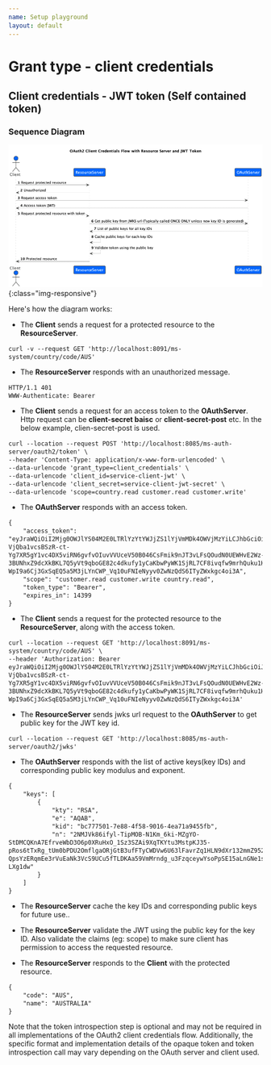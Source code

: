```yaml
---
name: Setup playground
layout: default
---
```

# Grant type - client credentials

## Client credentials - JWT token (Self contained token)

### Sequence Diagram
![Client credentials - Opaque token](/diagrams/oauth2/sequence_diagrams/client_credentials_jwt_token/client_credentials_jwt_token.png){:class="img-responsive"}

Here's how the diagram works:



 - The **Client** sends a request for a protected resource to the **ResourceServer**.
```
curl -v --request GET 'http://localhost:8091/ms-system/country/code/AUS'
```



 - The **ResourceServer** responds with an unauthorized message.
```
HTTP/1.1 401
WWW-Authenticate: Bearer
```

 - The **Client** sends a request for an access token to the **OAuthServer**. Http request can be **client-secret baisc** or **client-secret-post** etc. In the below example, clien-secret-post is used.
```
curl --location --request POST 'http://localhost:8085/ms-auth-server/oauth2/token' \
--header 'Content-Type: application/x-www-form-urlencoded' \
--data-urlencode 'grant_type=client_credentials' \
--data-urlencode 'client_id=service-client-jwt' \
--data-urlencode 'client_secret=service-client-jwt-secret' \
--data-urlencode 'scope=country.read customer.read customer.write'
```
 - The **OAuthServer** responds with an access token.
```
{
    "access_token": "eyJraWQiOiI2Mjg0OWJlYS04M2E0LTRlYzYtYWJjZS1lYjVmMDk4OWVjMzYiLCJhbGciOiJSUzI1NiJ9.eyJzdWIiOiJzZXJ2aWNlLWNsaWVudC1qd3QiLCJhdWQiOiJzZXJ2aWNlLWNsaWVudC1qd3QiLCJuYmYiOjE2ODI3MzE2NTksInNjb3BlIjpbImN1c3RvbWVyLnJlYWQiLCJjdXN0b21lci53cml0ZSIsImNvdW50cnkucmVhZCJdLCJpc3MiOiJodHRwOi8vbG9jYWxob3N0OjgwODUvbXMtYXV0aC1zZXJ2ZXIiLCJleHAiOjE2ODI3NDYwNTksImlhdCI6MTY4MjczMTY1OX0.YbA2jmbtr8wixUWrkKTqQcrWj5fceL-VjQba1vcsBSzR-ct-Yg7XR5gY1vc4DX5viRN6gvfvOIuvVVUceV50B046CsFmik9nJT3vLFsQOudN0UEWHvE2Wz-3BUNhxZ9dcXkBKL7Q5yVt9qboGE82c4dkufy1yCaKbwPyWK1SjRL7CF8ivqfw9mrhQuku1HJ4QhAKWE60ajzpSAzNNgPClY2rlELBmqeInvOJr3EsfTt8DbiwdE5l1_9OM9L9Ge_IYCetwfOK0kqjEVcfSJy9H-WpI9a6Cj3GxSqEQ5a5M3jLYnCWP_Vq10uFNIeNyyv0ZwNzQdS6ITyZWxkgc4oi3A",
    "scope": "customer.read customer.write country.read",
    "token_type": "Bearer",
    "expires_in": 14399
}
```
 - The **Client** sends a request for the protected resource to the **ResourceServer**, along with the access token.
```
curl --location --request GET 'http://localhost:8091/ms-system/country/code/AUS' \
--header 'Authorization: Bearer eyJraWQiOiI2Mjg0OWJlYS04M2E0LTRlYzYtYWJjZS1lYjVmMDk4OWVjMzYiLCJhbGciOiJSUzI1NiJ9.eyJzdWIiOiJzZXJ2aWNlLWNsaWVudC1qd3QiLCJhdWQiOiJzZXJ2aWNlLWNsaWVudC1qd3QiLCJuYmYiOjE2ODI3MzE2NTksInNjb3BlIjpbImN1c3RvbWVyLnJlYWQiLCJjdXN0b21lci53cml0ZSIsImNvdW50cnkucmVhZCJdLCJpc3MiOiJodHRwOi8vbG9jYWxob3N0OjgwODUvbXMtYXV0aC1zZXJ2ZXIiLCJleHAiOjE2ODI3NDYwNTksImlhdCI6MTY4MjczMTY1OX0.YbA2jmbtr8wixUWrkKTqQcrWj5fceL-VjQba1vcsBSzR-ct-Yg7XR5gY1vc4DX5viRN6gvfvOIuvVVUceV50B046CsFmik9nJT3vLFsQOudN0UEWHvE2Wz-3BUNhxZ9dcXkBKL7Q5yVt9qboGE82c4dkufy1yCaKbwPyWK1SjRL7CF8ivqfw9mrhQuku1HJ4QhAKWE60ajzpSAzNNgPClY2rlELBmqeInvOJr3EsfTt8DbiwdE5l1_9OM9L9Ge_IYCetwfOK0kqjEVcfSJy9H-WpI9a6Cj3GxSqEQ5a5M3jLYnCWP_Vq10uFNIeNyyv0ZwNzQdS6ITyZWxkgc4oi3A'
```

 - The **ResourceServer** sends jwks url request to the **OAuthServer** to get public key for the JWT key id.
```
curl --location --request GET 'http://localhost:8085/ms-auth-server/oauth2/jwks'
```


 - The **OAuthServer** responds with the list of active keys(key IDs) and corresponding public key modulus and exponent.
```
{
    "keys": [
        {
            "kty": "RSA",
            "e": "AQAB",
            "kid": "bc777501-7e88-4f58-9016-4ea71a9455fb",
            "n": "2NMJVk86ifyl-TipMOB-N1Km_6ki-MZgYO-StDMCQKnA7EfrveWbD3O6p0XRuHxO_1Sz3SZAi9XqTKYtu3MstpKJ35-pRos6tTxRg_tUm0bPDU2OmflgaORjGtB3ufFTyCWDVw6U63lFavrZq1HLN9dXr132mmZ952q9PEPxSWx7UsrkFcX_mdgFrmPZJ6BZKMuLMcN2TQVZBih5bj7tFl93Gh6CkiXb8IczoJcJD4d78x8d8wx9Xd6MNqu5LPgO5FllN-QpsYzERqmEe3rVuEaNk3VcS9UCu5fTLDKAa59VmMrndg_u3FzqceywYsoPpSE15aLnGNe1sXc-LXg1dw"
        }
    ]
}
```

 - The **ResourceServer** cache the key IDs and corresponding public keys for future use..


 - The **ResourceServer** validate the JWT using the public key for the key ID. Also validate the claims (eg: scope) to make sure client has permission to access the requested resource.

 - The **ResourceServer** responds to the **Client** with the protected resource.
```
{
    "code": "AUS",
    "name": "AUSTRALIA"
}
```

Note that the token introspection step is optional and may not be required in all implementations of the OAuth2 client credentials flow. Additionally, the specific format and implementation details of the opaque token and token introspection call may vary depending on the OAuth server and client used.

